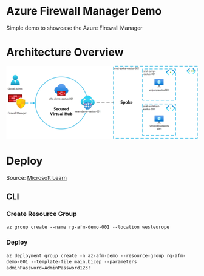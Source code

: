 # Azure Firewall Manager Demo

Simple demo to showcase the Azure Firewall Manager

# Architecture Overview

![Architecture Overview](afm-demo-architecture-overview.jpg)

# Deploy

Source: [Microsoft Learn](https://learn.microsoft.com/en-us/azure/firewall-manager/quick-secure-virtual-hub-bicep?tabs=CLI)

## CLI

### Create Resource Group

```
az group create --name rg-afm-demo-001 --location westeurope
```

### Deploy

```
az deployment group create -n az-afm-demo --resource-group rg-afm-demo-001 --template-file main.bicep --parameters adminPassword=AdminPassword123!
```
